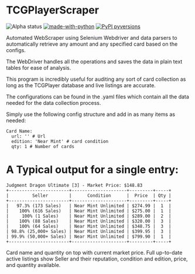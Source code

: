 # TCGPlayerScraper

![Alpha status](https://img.shields.io/badge/Project%20status-Alpha-red.svg)
[![made-with-python](https://img.shields.io/badge/Made%20with-Python-1f425f.svg)](https://www.python.org/)
[![PyPI pyversions](https://camo.githubusercontent.com/fd8c489427511a31795637b3168c0d06532f4483/68747470733a2f2f696d672e736869656c64732e696f2f707970692f707976657273696f6e732f77696b6970656469612d6170692e7376673f7374796c653d666c6174)](https://pypi.python.org/pypi/ansicolortags/)

Automated WebScraper using Selenium Webdriver and data parsers to automatically retrieve any amount and any specified card based on the configs.

The WebDriver handles all the operations and saves the data in plain text tables for ease of analysis.

This program is incredibly useful for auditing any sort of card collection as long as the TCGPlayer database and live listings are accurate.

The configurations can be found in the .yaml files which contain all the data needed for the data collection process.

Simply use the following config structure and add in as many items as needed:

```
Card Name:
  url: '' # Url 
  edition: 'Near Mint' # card condition
  qty: 1 # Number of cards 
```

# A Typical output for a single entry:
```
Judgment Dragon Ultimate [3] - Market Price: $148.83
+-----------------------+---------------------+---------+-----+
|         Seller        |      Condition      |  Price  | Qty |
+-----------------------+---------------------+---------+-----+
|   97.3% (173 Sales)   | Near Mint Unlimited | $274.99 |  1  |
|    100% (616 Sales)   | Near Mint Unlimited | $275.00 |  1  |
|     100% (1 Sales)    | Near Mint Unlimited | $289.00 |  2  |
|    100% (88 Sales)    | Near Mint Unlimited | $320.00 |  3  |
|    100% (64 Sales)    | Near Mint Unlimited | $348.75 |  3  |
| 98.8% (25,000+ Sales) | Near Mint Unlimited | $399.95 |  3  |
| 99.9% (50,000+ Sales) | Near Mint Unlimited | $799.90 |  1  |
+-----------------------+---------------------+---------+-----+
```

Card name and quantity on top with current market price.
Full up-to-date active listings show Seller and their reputation, condition and edition, price, and quantity available.